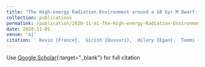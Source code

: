 ```yaml
---
title: "The High-energy Radiation Environment around a 10 Gyr M Dwarf: Habitable at Last?"
collection: publications
permalink: /publication/2020-11-01-The-High-energy-Radiation-Environment-around-a-10-Gyr-M-Dwarf-Habitable-at-Last
date: 2020-11-01
venue: 'aj'
citation: ' Kevin {France},  Girish {Duvvuri},  Hilary {Egan},  Tommi {Koskinen},  David {Wilson},  Allison {Youngblood},  Cynthia {Froning},  Alexander {Brown},  Juli{\&apos;a}n {Alvarado-G{\&apos;o}mez},  Zachory {Berta-Thompson},  Jeremy {Drake},  Cecilia {Garraffo},  Lisa {Kaltenegger},  Adam {Kowalski},  Jeffrey {Linsky},  R. {Loyd},  Pablo {Mauas},  Yamila {Miguel},  J. {Pineda},  Sarah {Rugheimer},  P. {Schneider},  Feng {Tian},  Mariela {Vieytes}, &quot;The High-energy Radiation Environment around a 10 Gyr M Dwarf: Habitable at Last?.&quot; aj, 2020.'
---
```

Use [Google Scholar](https://scholar.google.com/scholar?q=The+High+energy+Radiation+Environment+around+a+10+Gyr+M+Dwarf:+Habitable+at+Last?){:target="_blank"} for full citation